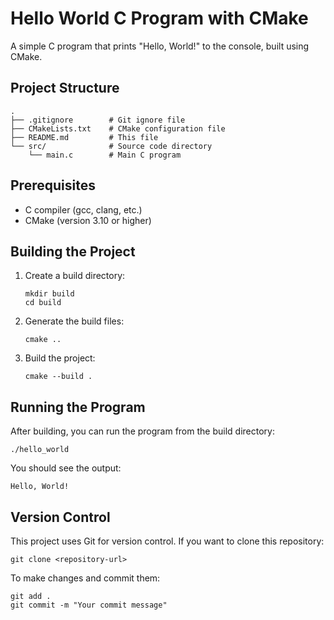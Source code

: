 # Hello World C Program with CMake

A simple C program that prints "Hello, World!" to the console, built using CMake.

## Project Structure

```
.
├── .gitignore        # Git ignore file
├── CMakeLists.txt    # CMake configuration file
├── README.md         # This file
└── src/              # Source code directory
    └── main.c        # Main C program
```

## Prerequisites

- C compiler (gcc, clang, etc.)
- CMake (version 3.10 or higher)

## Building the Project

1. Create a build directory:
   ```
   mkdir build
   cd build
   ```

2. Generate the build files:
   ```
   cmake ..
   ```

3. Build the project:
   ```
   cmake --build .
   ```

## Running the Program

After building, you can run the program from the build directory:

```
./hello_world
```

You should see the output:
```
Hello, World!
```

## Version Control

This project uses Git for version control. If you want to clone this repository:

```
git clone <repository-url>
```

To make changes and commit them:

```
git add .
git commit -m "Your commit message"
``` 